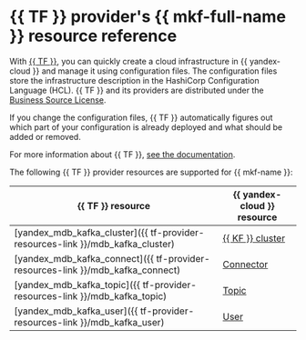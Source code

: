 # {{ TF }} provider's {{ mkf-full-name }} resource reference

With [{{ TF }}](https://www.terraform.io/), you can quickly create a cloud infrastructure in {{ yandex-cloud }} and manage it using configuration files. The configuration files store the infrastructure description in the HashiCorp Configuration Language (HCL). {{ TF }} and its providers are distributed under the [Business Source License](https://github.com/hashicorp/terraform/blob/main/LICENSE).

If you change the configuration files, {{ TF }} automatically figures out which part of your configuration is already deployed and what should be added or removed.


For more information about {{ TF }}, [see the documentation](../tutorials/infrastructure-management/terraform-quickstart.md#install-terraform).


The following {{ TF }} provider resources are supported for {{ mkf-name }}:

| **{{ TF }} resource** | **{{ yandex-cloud }} resource** |
| --- | --- |
| [yandex_mdb_kafka_cluster]({{ tf-provider-resources-link }}/mdb_kafka_cluster) | [{{ KF }} cluster](./concepts/index.md) |
| [yandex_mdb_kafka_connect]({{ tf-provider-resources-link }}/mdb_kafka_connect) | [Connector](./concepts/connectors.md) |
| [yandex_mdb_kafka_topic]({{ tf-provider-resources-link }}/mdb_kafka_topic) | [Topic](./concepts/topics.md) |
| [yandex_mdb_kafka_user]({{ tf-provider-resources-link }}/mdb_kafka_user) | [User](./concepts/managed-schema-registry.md#msr-auth) |